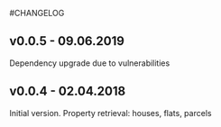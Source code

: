 #CHANGELOG

## v0.0.5 - 09.06.2019
Dependency upgrade due to vulnerabilities

## v0.0.4 - 02.04.2018

Initial version.
Property retrieval: houses, flats, parcels
